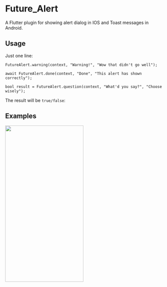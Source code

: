 # Future_Alert

A Flutter plugin for showing alert dialog in IOS and Toast messages in Android.

## Usage

Just one line:

```Example
FutureAlert.warning(context, "Warning!", "Wow that didn't go well");
```

```Await Async
await FutureAlert.done(context, "Done", "This alert has shown correctly");
```

```Question
bool result = FutureAlert.question(context, "What'd you say?", "Choose wisely");
```

The result will be `true/false`:

## Examples
 
<img src="https://gitlab.com/Josg182/future_alerts/-/raw/master/lib/images/home.png" width="250" height="500"> 